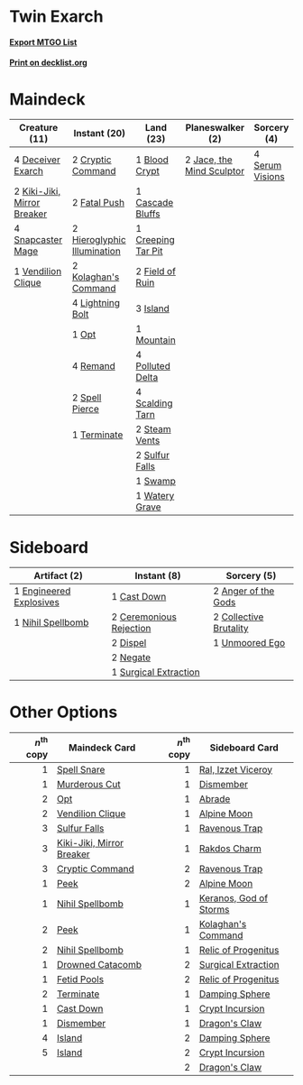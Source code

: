# Twin Exarch

#### [Export MTGO List](../collection/Twin%20Exarch/Twin%20Exarch.txt)
#### [Print on decklist.org](http://decklist.org/?deckmain=1%09Blood%20Crypt%0A1%09Cascade%20Bluffs%0A1%09Creeping%20Tar%20Pit%0A2%09Cryptic%20Command%0A4%09Deceiver%20Exarch%0A2%09Fatal%20Push%0A2%09Field%20of%20Ruin%0A2%09Hieroglyphic%20Illumination%0A3%09Island%0A2%09Jace,%20the%20Mind%20Sculptor%0A2%09Kiki-Jiki,%20Mirror%20Breaker%0A2%09Kolaghan's%20Command%0A4%09Lightning%20Bolt%0A1%09Mountain%0A1%09Opt%0A4%09Polluted%20Delta%0A4%09Remand%0A4%09Scalding%20Tarn%0A4%09Serum%20Visions%0A4%09Snapcaster%20Mage%0A2%09Spell%20Pierce%0A2%09Steam%20Vents%0A2%09Sulfur%20Falls%0A1%09Swamp%0A1%09Terminate%0A1%09Vendilion%20Clique%0A1%09Watery%20Grave&deckside=2%09Anger%20of%20the%20Gods%0A1%09Cast%20Down%0A2%09Ceremonious%20Rejection%0A2%09Collective%20Brutality%0A2%09Dispel%0A1%09Engineered%20Explosives%0A2%09Negate%0A1%09Nihil%20Spellbomb%0A1%09Surgical%20Extraction%0A1%09Unmoored%20Ego)
# Maindeck

|                                            Creature (11)                                            |                                             Instant (20)                                             |                                          Land (23)                                          |                                          Planeswalker (2)                                          |                                       Sorcery (4)                                       |
|-----------------------------------------------------------------------------------------------------|------------------------------------------------------------------------------------------------------|---------------------------------------------------------------------------------------------|----------------------------------------------------------------------------------------------------|-----------------------------------------------------------------------------------------|
|4 [Deceiver Exarch](http://gatherer.wizards.com/Pages/Card/Details.aspx?multiverseid=376301)         |2 [Cryptic Command](http://gatherer.wizards.com/Pages/Card/Details.aspx?multiverseid=438614)          |1 [Blood Crypt](http://gatherer.wizards.com/Pages/Card/Details.aspx?multiverseid=97102)      |2 [Jace, the Mind Sculptor](http://gatherer.wizards.com/Pages/Card/Details.aspx?multiverseid=442051)|4 [Serum Visions](http://gatherer.wizards.com/Pages/Card/Details.aspx?multiverseid=50145)|
|2 [Kiki-Jiki, Mirror Breaker](http://gatherer.wizards.com/Pages/Card/Details.aspx?multiverseid=50321)|2 [Fatal Push](http://gatherer.wizards.com/Pages/Card/Details.aspx?multiverseid=423724)               |1 [Cascade Bluffs](http://gatherer.wizards.com/Pages/Card/Details.aspx?multiverseid=442226)  |                                                                                                    |                                                                                         |
|4 [Snapcaster Mage](http://gatherer.wizards.com/Pages/Card/Details.aspx?multiverseid=227676)         |2 [Hieroglyphic Illumination](http://gatherer.wizards.com/Pages/Card/Details.aspx?multiverseid=426759)|1 [Creeping Tar Pit](http://gatherer.wizards.com/Pages/Card/Details.aspx?multiverseid=457138)|                                                                                                    |                                                                                         |
|1 [Vendilion Clique](http://gatherer.wizards.com/Pages/Card/Details.aspx?multiverseid=442065)        |2 [Kolaghan's Command](http://gatherer.wizards.com/Pages/Card/Details.aspx?multiverseid=394613)       |2 [Field of Ruin](http://gatherer.wizards.com/Pages/Card/Details.aspx?multiverseid=435415)   |                                                                                                    |                                                                                         |
|                                                                                                     |4 [Lightning Bolt](http://gatherer.wizards.com/Pages/Card/Details.aspx?multiverseid=806)              |3 [Island](http://gatherer.wizards.com/Pages/Card/Details.aspx?multiverseid=439857)          |                                                                                                    |                                                                                         |
|                                                                                                     |1 [Opt](http://gatherer.wizards.com/Pages/Card/Details.aspx?multiverseid=442948)                      |1 [Mountain](http://gatherer.wizards.com/Pages/Card/Details.aspx?multiverseid=439859)        |                                                                                                    |                                                                                         |
|                                                                                                     |4 [Remand](http://gatherer.wizards.com/Pages/Card/Details.aspx?multiverseid=380255)                   |4 [Polluted Delta](http://gatherer.wizards.com/Pages/Card/Details.aspx?multiverseid=405104)  |                                                                                                    |                                                                                         |
|                                                                                                     |2 [Spell Pierce](http://gatherer.wizards.com/Pages/Card/Details.aspx?multiverseid=425876)             |4 [Scalding Tarn](http://gatherer.wizards.com/Pages/Card/Details.aspx?multiverseid=405107)   |                                                                                                    |                                                                                         |
|                                                                                                     |1 [Terminate](http://gatherer.wizards.com/Pages/Card/Details.aspx?multiverseid=176449)                |2 [Steam Vents](http://gatherer.wizards.com/Pages/Card/Details.aspx?multiverseid=405109)     |                                                                                                    |                                                                                         |
|                                                                                                     |                                                                                                      |2 [Sulfur Falls](http://gatherer.wizards.com/Pages/Card/Details.aspx?multiverseid=443135)    |                                                                                                    |                                                                                         |
|                                                                                                     |                                                                                                      |1 [Swamp](http://gatherer.wizards.com/Pages/Card/Details.aspx?multiverseid=439858)           |                                                                                                    |                                                                                         |
|                                                                                                     |                                                                                                      |1 [Watery Grave](http://gatherer.wizards.com/Pages/Card/Details.aspx?multiverseid=405114)    |                                                                                                    |                                                                                         |


# Sideboard

|                                          Artifact (2)                                           |                                           Instant (8)                                            |                                           Sorcery (5)                                           |
|-------------------------------------------------------------------------------------------------|--------------------------------------------------------------------------------------------------|-------------------------------------------------------------------------------------------------|
|1 [Engineered Explosives](http://gatherer.wizards.com/Pages/Card/Details.aspx?multiverseid=50139)|1 [Cast Down](http://gatherer.wizards.com/Pages/Card/Details.aspx?multiverseid=442969)            |2 [Anger of the Gods](http://gatherer.wizards.com/Pages/Card/Details.aspx?multiverseid=438682)   |
|1 [Nihil Spellbomb](http://gatherer.wizards.com/Pages/Card/Details.aspx?multiverseid=442215)     |2 [Ceremonious Rejection](http://gatherer.wizards.com/Pages/Card/Details.aspx?multiverseid=417613)|2 [Collective Brutality](http://gatherer.wizards.com/Pages/Card/Details.aspx?multiverseid=414380)|
|                                                                                                 |2 [Dispel](http://gatherer.wizards.com/Pages/Card/Details.aspx?multiverseid=401858)               |1 [Unmoored Ego](http://gatherer.wizards.com/Pages/Card/Details.aspx?multiverseid=452962)        |
|                                                                                                 |2 [Negate](http://gatherer.wizards.com/Pages/Card/Details.aspx?multiverseid=423707)               |                                                                                                 |
|                                                                                                 |1 [Surgical Extraction](http://gatherer.wizards.com/Pages/Card/Details.aspx?multiverseid=397706)  |                                                                                                 |


# Other Options

|*n*<sup>th</sup> copy|                                           Maindeck Card                                           |*n*<sup>th</sup> copy|                                         Sideboard Card                                          |
|--------------------:|---------------------------------------------------------------------------------------------------|--------------------:|-------------------------------------------------------------------------------------------------|
|                    1|[Spell Snare](http://gatherer.wizards.com/Pages/Card/Details.aspx?multiverseid=446100)             |                    1|[Ral, Izzet Viceroy](http://gatherer.wizards.com/Pages/Card/Details.aspx?multiverseid=452945)    |
|                    1|[Murderous Cut](http://gatherer.wizards.com/Pages/Card/Details.aspx?multiverseid=386613)           |                    1|[Dismember](http://gatherer.wizards.com/Pages/Card/Details.aspx?multiverseid=382182)             |
|                    2|[Opt](http://gatherer.wizards.com/Pages/Card/Details.aspx?multiverseid=442948)                     |                    1|[Abrade](http://gatherer.wizards.com/Pages/Card/Details.aspx?multiverseid=430772)                |
|                    2|[Vendilion Clique](http://gatherer.wizards.com/Pages/Card/Details.aspx?multiverseid=442065)        |                    1|[Alpine Moon](http://gatherer.wizards.com/Pages/Card/Details.aspx?multiverseid=447264)           |
|                    3|[Sulfur Falls](http://gatherer.wizards.com/Pages/Card/Details.aspx?multiverseid=443135)            |                    1|[Ravenous Trap](http://gatherer.wizards.com/Pages/Card/Details.aspx?multiverseid=197537)         |
|                    3|[Kiki-Jiki, Mirror Breaker](http://gatherer.wizards.com/Pages/Card/Details.aspx?multiverseid=50321)|                    1|[Rakdos Charm](http://gatherer.wizards.com/Pages/Card/Details.aspx?multiverseid=420835)          |
|                    3|[Cryptic Command](http://gatherer.wizards.com/Pages/Card/Details.aspx?multiverseid=438614)         |                    2|[Ravenous Trap](http://gatherer.wizards.com/Pages/Card/Details.aspx?multiverseid=197537)         |
|                    1|[Peek](http://gatherer.wizards.com/Pages/Card/Details.aspx?multiverseid=130903)                    |                    2|[Alpine Moon](http://gatherer.wizards.com/Pages/Card/Details.aspx?multiverseid=447264)           |
|                    1|[Nihil Spellbomb](http://gatherer.wizards.com/Pages/Card/Details.aspx?multiverseid=442215)         |                    1|[Keranos, God of Storms](http://gatherer.wizards.com/Pages/Card/Details.aspx?multiverseid=380442)|
|                    2|[Peek](http://gatherer.wizards.com/Pages/Card/Details.aspx?multiverseid=130903)                    |                    1|[Kolaghan's Command](http://gatherer.wizards.com/Pages/Card/Details.aspx?multiverseid=394613)    |
|                    2|[Nihil Spellbomb](http://gatherer.wizards.com/Pages/Card/Details.aspx?multiverseid=442215)         |                    1|[Relic of Progenitus](http://gatherer.wizards.com/Pages/Card/Details.aspx?multiverseid=174824)   |
|                    1|[Drowned Catacomb](http://gatherer.wizards.com/Pages/Card/Details.aspx?multiverseid=430633)        |                    2|[Surgical Extraction](http://gatherer.wizards.com/Pages/Card/Details.aspx?multiverseid=397706)   |
|                    1|[Fetid Pools](http://gatherer.wizards.com/Pages/Card/Details.aspx?multiverseid=426945)             |                    2|[Relic of Progenitus](http://gatherer.wizards.com/Pages/Card/Details.aspx?multiverseid=174824)   |
|                    2|[Terminate](http://gatherer.wizards.com/Pages/Card/Details.aspx?multiverseid=176449)               |                    1|[Damping Sphere](http://gatherer.wizards.com/Pages/Card/Details.aspx?multiverseid=443101)        |
|                    1|[Cast Down](http://gatherer.wizards.com/Pages/Card/Details.aspx?multiverseid=442969)               |                    1|[Crypt Incursion](http://gatherer.wizards.com/Pages/Card/Details.aspx?multiverseid=369056)       |
|                    1|[Dismember](http://gatherer.wizards.com/Pages/Card/Details.aspx?multiverseid=382182)               |                    1|[Dragon's Claw](http://gatherer.wizards.com/Pages/Card/Details.aspx?multiverseid=129527)         |
|                    4|[Island](http://gatherer.wizards.com/Pages/Card/Details.aspx?multiverseid=439857)                  |                    2|[Damping Sphere](http://gatherer.wizards.com/Pages/Card/Details.aspx?multiverseid=443101)        |
|                    5|[Island](http://gatherer.wizards.com/Pages/Card/Details.aspx?multiverseid=439857)                  |                    2|[Crypt Incursion](http://gatherer.wizards.com/Pages/Card/Details.aspx?multiverseid=369056)       |
|                     |                                                                                                   |                    2|[Dragon's Claw](http://gatherer.wizards.com/Pages/Card/Details.aspx?multiverseid=129527)         |

